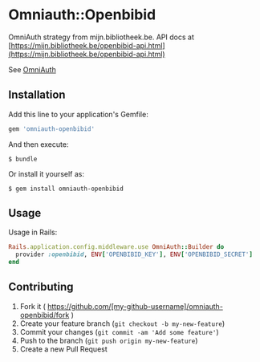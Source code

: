 # Omniauth::Openbibid

OmniAuth strategy from mijn.bibliotheek.be. API docs at [https://mijn.bibliotheek.be/openbibid-api.html](https://mijn.bibliotheek.be/openbibid-api.html)

See [OmniAuth](https://github.com/intridea/omniauth)

## Installation

Add this line to your application's Gemfile:

```ruby
gem 'omniauth-openbibid'
```

And then execute:

    $ bundle

Or install it yourself as:

    $ gem install omniauth-openbibid

## Usage

Usage in Rails:

```ruby
Rails.application.config.middleware.use OmniAuth::Builder do
  provider :openbibid, ENV['OPENBIBID_KEY'], ENV['OPENBIBID_SECRET']
end
```

## Contributing

1. Fork it ( https://github.com/[my-github-username]/omniauth-openbibid/fork )
2. Create your feature branch (`git checkout -b my-new-feature`)
3. Commit your changes (`git commit -am 'Add some feature'`)
4. Push to the branch (`git push origin my-new-feature`)
5. Create a new Pull Request
